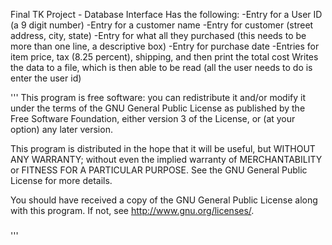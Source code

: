 Final TK Project - Database Interface
Has the following:
-Entry for a User ID (a 9 digit number)
-Entry for a customer name
-Entry for customer (street address, city, state)
-Entry for what all they purchased (this needs to be more than one line, a descriptive box)
-Entry for purchase date
-Entries for item price, tax (8.25 percent), shipping, and then print the total cost
Writes the data to a file, which is then able to be read (all the user needs to do is enter the user id)

'''
This program is free software: you can redistribute it and/or modify
it under the terms of the GNU General Public License as published by
the Free Software Foundation, either version 3 of the License, or
(at your option) any later version.

This program is distributed in the hope that it will be useful,
but WITHOUT ANY WARRANTY; without even the implied warranty of
MERCHANTABILITY or FITNESS FOR A PARTICULAR PURPOSE. See the
GNU General Public License for more details.

You should have received a copy of the GNU General Public License
along with this program. If not, see <http://www.gnu.org/licenses/>.
#####
'''

